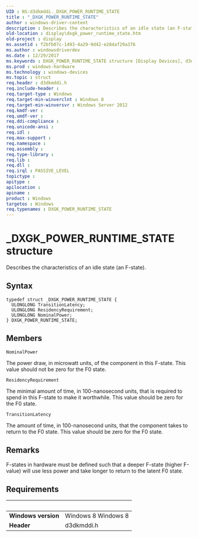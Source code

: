```yaml
---
UID : NS:d3dkmddi._DXGK_POWER_RUNTIME_STATE
title : "_DXGK_POWER_RUNTIME_STATE"
author : windows-driver-content
description : Describes the characteristics of an idle state (an F-state).
old-location : display\dxgk_power_runtime_state.htm
old-project : display
ms.assetid : f2bfb07c-1493-4a29-9d42-e284af29a376
ms.author : windowsdriverdev
ms.date : 12/29/2017
ms.keywords : DXGK_POWER_RUNTIME_STATE structure [Display Devices], d3dkmddi/DXGK_POWER_RUNTIME_STATE, _DXGK_POWER_RUNTIME_STATE, display.dxgk_power_runtime_state, DXGK_POWER_RUNTIME_STATE
ms.prod : windows-hardware
ms.technology : windows-devices
ms.topic : struct
req.header : d3dkmddi.h
req.include-header : 
req.target-type : Windows
req.target-min-winverclnt : Windows 8
req.target-min-winversvr : Windows Server 2012
req.kmdf-ver : 
req.umdf-ver : 
req.ddi-compliance : 
req.unicode-ansi : 
req.idl : 
req.max-support : 
req.namespace : 
req.assembly : 
req.type-library : 
req.lib : 
req.dll : 
req.irql : PASSIVE_LEVEL
topictype : 
apitype : 
apilocation : 
apiname : 
product : Windows
targetos : Windows
req.typenames : DXGK_POWER_RUNTIME_STATE
---
```


# _DXGK_POWER_RUNTIME_STATE structure
Describes the characteristics of an idle state (an F-state).

## Syntax
````
typedef struct _DXGK_POWER_RUNTIME_STATE {
  ULONGLONG TransitionLatency;
  ULONGLONG ResidencyRequirement;
  ULONGLONG NominalPower;
} DXGK_POWER_RUNTIME_STATE;
````

## Members


`NominalPower`

The power draw, in microwatt units, of the component in this F-state. This  value should not be zero for the F0 state.

`ResidencyRequirement`

The minimal amount of time, in 100-nanosecond units, that is required to spend in
   this F-state to make it worthwhile. This value should be zero for the F0 state.

`TransitionLatency`

The amount of time, in 100-nanosecond units, that the component takes to return to the F0 state.
   This value should be zero for the F0 state.

## Remarks
F-states in hardware must be defined such that a deeper F-state (higher F-value) will use less power and take longer to return to the latent F0 state.

## Requirements
| &nbsp; | &nbsp; |
| ---- |:---- |
| **Windows version** | Windows 8 Windows 8 |
| **Header** | d3dkmddi.h |
